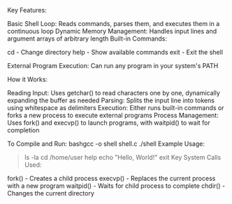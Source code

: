 Key Features:

Basic Shell Loop: Reads commands, parses them, and executes them in a continuous loop
Dynamic Memory Management: Handles input lines and argument arrays of arbitrary length
Built-in Commands:

cd - Change directory
help - Show available commands
exit - Exit the shell


External Program Execution: Can run any program in your system's PATH

How it Works:

Reading Input: Uses getchar() to read characters one by one, dynamically expanding the buffer as needed
Parsing: Splits the input line into tokens using whitespace as delimiters
Execution: Either runs built-in commands or forks a new process to execute external programs
Process Management: Uses fork() and execvp() to launch programs, with waitpid() to wait for completion

To Compile and Run:
bashgcc -o shell shell.c
./shell
Example Usage:
> ls -la
> cd /home/user
> help
> echo "Hello, World!"
> exit
Key System Calls Used:

fork() - Creates a child process
execvp() - Replaces the current process with a new program
waitpid() - Waits for child process to complete
chdir() - Changes the current directory